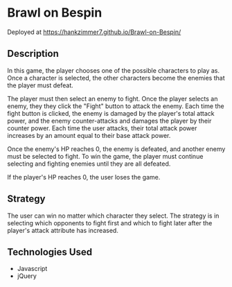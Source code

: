 # Brawl on Bespin

Deployed at https://hankzimmer7.github.io/Brawl-on-Bespin/

## Description

In this game, the player chooses one of the possible characters to play as. Once a character is selected, the other characters become the enemies that the player must defeat.

The player must then select an enemy to fight. Once the player selects an enemy, they they click the "Fight" button to attack the enemy. Each time the fight button is clicked, the enemy is damaged by the player's total attack power, and the enemy counter-attacks and damages the player by their counter power. Each time the user attacks, their total attack power increases by an amount equal to their base attack power.

Once the enemy's HP reaches 0, the enemy is defeated, and another enemy must be selected to fight. To win the game, the player must continue selecting and fighting enemies until they are all defeated.

If the player's HP reaches 0, the user loses the game.

## Strategy

The user can win no matter which character they select. The strategy is in selecting which opponents to fight first and which to fight later after the player's attack attribute has increased.

## Technologies Used

* Javascript
* jQuery